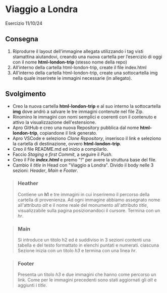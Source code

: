 Viaggio a Londra
===
Esercizio 11/10/24
## Consegna
1. Riprodurre il layout dell’immagine allegata utilizzando i tag visti stamattina aiutandovi, creando una nuova cartella per l’esercizio di oggi con il nome **html-london-trip** (stesso nome della repo)
1. All’interno della cartella html-london-trip, create il file index.html 
3. All’interno della cartella html-london-trip, create una sottocartella img nella quale inserirete le immagini necessarie (in allegato).

## Svolgimento
- Creo la nuova cartella **html-london-trip** e al suo interno la sottocartella **img** dove andrò a salvare le tre immagini contenute nel file Zip.
- Rinomino le immagini con nomi semplici e coerenti con il contenuto e attivo la visualizzazione dell'estensione.
- Apro GitHub e creo una nuova Repository pubblica dal nome **html-london-trip**, copiandone il link generato.
- Apro VSCode e seleziono *Clone Repository*, inserisco il link e seleziono la cartella di destinazione, ovvero **html-london-trip**.
- Creo il file README.md ed inizio a compilarlo.
- Faccio *Staging* e *first Commit*, a seguire il *Push*.
- Creo il File ***index.html*** e premo "!" per avere la struttura base del file.
- Cambio il *title* in Head con "Viaggio a Londra".
Divido il body nelle 3 sezioni: *Header*, *Main* e *Footer*.
 >### Heather
 >Contiene un **h1** e tre immagini in cui inseriremo il percorso della cartella di provenienza. Ad ogni immagine abbiamo assegnato nome all'attributo *alt* e il nome reale del monumento all'attributo *title*, visualizzabile sulla pagina posizionandoci il cursore. Termina con un *hr*.

 >### Main
 >Si introduce un titolo h2 ed è suddiviso in 3 sezioni contenti una tabella e del testo formattato in elenchi puntati e numerati. ciascuna Sezione inizia con un titolo *h3* e termina con una linea *hr*.

 >### Footer
 >Presenta un titolo *h3* e due immagini che hanno come percorso un link. Come per le immagini precedenti sono stati aggiornati gli *alt* e aggiunti i *title*.

 